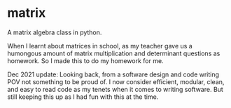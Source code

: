 # matrix
A matrix algebra class in python.

When I learnt about matrices in school, as my teacher gave us a humongous amount of matrix multiplication and determinant questions as homework. So I made this to do my homework for me.


Dec 2021 update: Looking back, from a software design and code writing POV not something to be proud of. I now consider efficient, modular, clean, and easy to read code as my tenets when it comes to writing software. But still keeping this up as I had fun with this at the time.
